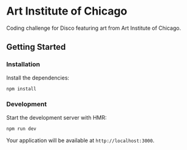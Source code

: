 # Art Institute of Chicago

Coding challenge for Disco featuring art from Art Institute of Chicago.

## Getting Started

### Installation

Install the dependencies:

```bash
npm install
```

### Development

Start the development server with HMR:

```bash
npm run dev
```

Your application will be available at `http://localhost:3000`.
